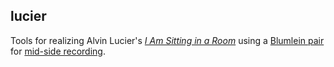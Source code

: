 lucier
------

Tools for realizing Alvin Lucier's *[I Am Sitting in a Room](https://en.wikipedia.org/wiki/I_Am_Sitting_in_a_Room)* using a [Blumlein pair](https://en.wikipedia.org/wiki/Blumlein_Pair) for [mid-side recording](http://www.uaudio.com/blog/mid-side-mic-recording/).
